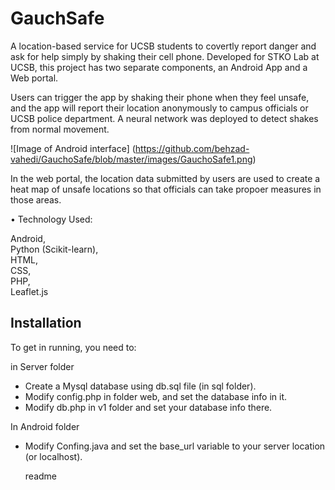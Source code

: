 <snippet>
  <content>
   <h1>GauchSafe</h1> 
    
    
A location-based service for UCSB students to covertly report danger and ask for help simply by shaking their cell phone. Developed for STKO Lab at UCSB, this project has two separate components, an Android App and a Web portal.

Users can trigger the app by shaking their phone when they feel unsafe, and the app will report their location anonymously to campus officials or UCSB police department. A neural network was deployed to detect shakes from normal movement.

![Image of Android interface]
(https://github.com/behzad-vahedi/GauchoSafe/blob/master/images/GauchoSafe1.png)


In the web portal, the location data submitted by users are used to create a heat map of unsafe locations so that officials can take propoer measures in those areas.

• Technology Used:

Android,</br>
Python (Scikit-learn),</br>
HTML,</br>
CSS,</br>
PHP,</br>
Leaflet.js

<h2>Installation</h2>
To get in running, you need to: 

in Server folder
- Create a Mysql database using db.sql file (in sql folder).
- Modify config.php in folder web, and set the database info in it.
- Modify db.php in v1 folder and set your database info there.

In Android folder
- Modify Confing.java and set the base_url variable to your server location (or localhost).


    </content>
  <tabTrigger>readme</tabTrigger>
</snippet>

